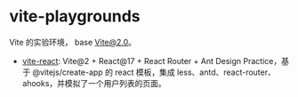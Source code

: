 # vite-playgrounds
Vite 的实验环境， base Vite@2.0。

- [vite-react](./vite-react): Vite@2 + React@17 + React Router + Ant Design Practice，基于 @vitejs/create-app 的 react 模板，集成 less、antd、react-router、ahooks，并模拟了一个用户列表的页面。

